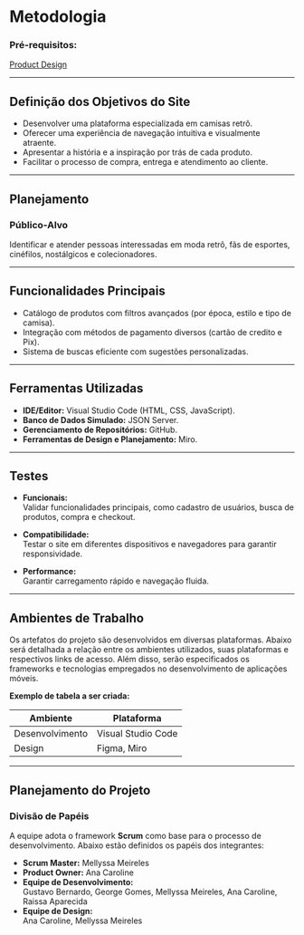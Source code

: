 # Metodologia

### **Pré-requisitos:**  
[Product Design](03-Product-design.md)

---

## **Definição dos Objetivos do Site**

- Desenvolver uma plataforma especializada em camisas retrô.  
- Oferecer uma experiência de navegação intuitiva e visualmente atraente.  
- Apresentar a história e a inspiração por trás de cada produto.  
- Facilitar o processo de compra, entrega e atendimento ao cliente.  

---

## **Planejamento**

### **Público-Alvo**  
Identificar e atender pessoas interessadas em moda retrô, fãs de esportes, cinéfilos, nostálgicos e colecionadores.  

---

## **Funcionalidades Principais**

- Catálogo de produtos com filtros avançados (por época, estilo e tipo de camisa).  
- Integração com métodos de pagamento diversos (cartão de credito e Pix).  
- Sistema de buscas eficiente com sugestões personalizadas.  

---

## **Ferramentas Utilizadas**

- **IDE/Editor:** Visual Studio Code (HTML, CSS, JavaScript).  
- **Banco de Dados Simulado:** JSON Server.  
- **Gerenciamento de Repositórios:** GitHub.  
- **Ferramentas de Design e Planejamento:** Miro.  

---

## **Testes**

- **Funcionais:**  
  Validar funcionalidades principais, como cadastro de usuários, busca de produtos, compra e checkout.  

- **Compatibilidade:**  
  Testar o site em diferentes dispositivos e navegadores para garantir responsividade.  

- **Performance:**  
  Garantir carregamento rápido e navegação fluida.  

---

## **Ambientes de Trabalho**

Os artefatos do projeto são desenvolvidos em diversas plataformas. Abaixo será detalhada a relação entre os ambientes utilizados, suas plataformas e respectivos links de acesso. Além disso, serão especificados os frameworks e tecnologias empregados no desenvolvimento de aplicações móveis.  

**Exemplo de tabela a ser criada:**  

| Ambiente        | Plataforma              | 
|------------------|-------------------------|
| Desenvolvimento  | Visual Studio Code     |
| Design           | Figma, Miro            | 

---

## **Planejamento do Projeto**

### **Divisão de Papéis**  

A equipe adota o framework **Scrum** como base para o processo de desenvolvimento. Abaixo estão definidos os papéis dos integrantes:  

- **Scrum Master:** Mellyssa Meireles  
- **Product Owner:** Ana Caroline  
- **Equipe de Desenvolvimento:**  
  Gustavo Bernardo, George Gomes, Mellyssa Meireles, Ana Caroline, Raissa Aparecida  
- **Equipe de Design:**  
  Ana Caroline, Mellyssa Meireles  
